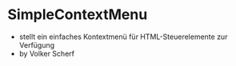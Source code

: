 # SimpleContextMenu

- stellt ein einfaches Kontextmenü für HTML-Steuerelemente zur Verfügung
- by Volker Scherf
